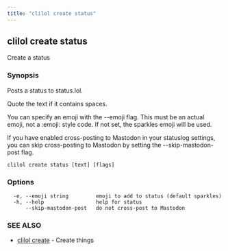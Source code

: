 ```yaml
---
title: "clilol create status"
---
```

## clilol create status

Create a status

### Synopsis

Posts a status to status.lol.

Quote the text if it contains spaces.

You can specify an emoji with the --emoji flag. This must be an
actual emoji, not a :emoji: style code. If not set, the sparkles
emoji will be used.

If you have enabled cross-posting to Mastodon in your statuslog
settings, you can skip cross-posting to Mastodon by setting the
--skip-mastodon-post flag.

```
clilol create status [text] [flags]
```

### Options

```
  -e, --emoji string         emoji to add to status (default sparkles)
  -h, --help                 help for status
      --skip-mastodon-post   do not cross-post to Mastodon
```

### SEE ALSO

* [clilol create](clilol_create.md)	 - Create things
